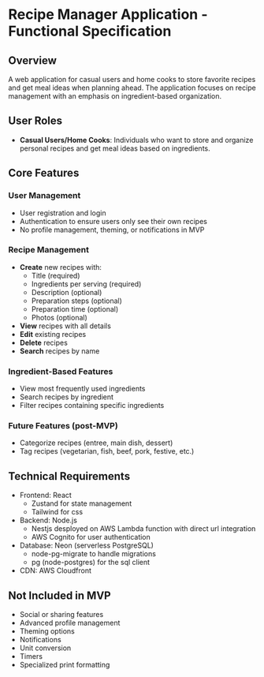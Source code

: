 # Recipe Manager Application - Functional Specification

## Overview

A web application for casual users and home cooks to store favorite recipes and get meal ideas when planning ahead. The application focuses on recipe management with an emphasis on ingredient-based organization.

## User Roles

- **Casual Users/Home Cooks**: Individuals who want to store and organize personal recipes and get meal ideas based on ingredients.

## Core Features

### User Management

- User registration and login
- Authentication to ensure users only see their own recipes
- No profile management, theming, or notifications in MVP

### Recipe Management

- **Create** new recipes with:
  - Title (required)
  - Ingredients per serving (required)
  - Description (optional)
  - Preparation steps (optional)
  - Preparation time (optional)
  - Photos (optional)
- **View** recipes with all details
- **Edit** existing recipes
- **Delete** recipes
- **Search** recipes by name

### Ingredient-Based Features

- View most frequently used ingredients
- Search recipes by ingredient
- Filter recipes containing specific ingredients

### Future Features (post-MVP)

- Categorize recipes (entree, main dish, dessert)
- Tag recipes (vegetarian, fish, beef, pork, festive, etc.)

## Technical Requirements

- Frontend: React
  - Zustand for state management
  - Tailwind for css
- Backend: Node.js
  - Nestjs desployed on AWS Lambda function with direct url integration
  - AWS Cognito for user authentication
- Database: Neon (serverless PostgreSQL)
  - node-pg-migrate to handle migrations
  - pg (node-postgres) for the sql client
- CDN: AWS Cloudfront

## Not Included in MVP

- Social or sharing features
- Advanced profile management
- Theming options
- Notifications
- Unit conversion
- Timers
- Specialized print formatting
